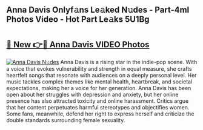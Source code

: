 ## Anna Davis Onlyf𝚊ns Le𝚊ked N𝚞des - Part-4mI Photos Video - Hot Part Le𝚊ks 5U1Bg

# <h2><a href="http://ac29655.deff.icu/?id=Anna+Davis">🔗 New 👉🔴 Anna Davis VIDEO Photos</a></h2>

[![Anna Davis N𝚞des](https://i.imgur.com/rIISA9y.gif)](http://ac29655.deff.icu/?id=Anna+Davis)
Anna Davis is a rising star in the indie-pop scene. With a voice that evokes vulnerability and strength in equal measure, she crafts heartfelt songs that resonate with audiences on a deeply personal level. Her music tackles complex themes like mental health, heartbreak, and societal expectations, making her a voice for her generation. Anna Davis has been open about her struggles with depression and anxiety, but her online presence has also attracted toxicity and online harassment. Critics argue that her content perpetuates harmful stereotypes and objectifies women. Some fans, meanwhile, defend her right to express herself and criticize the double standards surrounding female sexuality.
